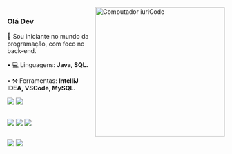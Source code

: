<img src="https://raw.githubusercontent.com/MicaelliMedeiros/micaellimedeiros/master/image/computer-illustration.png" min-width="300px" max-width="300px" width="300px" align="right" alt="Computador iuriCode">

### Olá Dev <img src="https://raw.githubusercontent.com/kaueMarques/kaueMarques/master/hi.gif" width="3px">

<p align="left"> 
  🤯 Sou iniciante no mundo da programação, com foco no back-end.
</p>

<p align="left">
• 💻 Linguagens: <strong>Java, SQL.</strong>
</p>

<p align="left">
• ⚒ Ferramentas: <strong>IntelliJ IDEA, VSCode, MySQL.</strong>
  <p>
<palign="left">
  <a href="#" alt="Java">
  <img src="https://img.shields.io/badge/Java-ED8B00?style=for-the-badge&logo=java&logoColor=white"/></a>

  <a href="#" alt="MySQL">
  <img src="https://img.shields.io/badge/MySQL-00000F?style=for-the-badge&logo=mysql&logoColor=white"/></a>

  </div>
  
  ##
 
<div> 
  <a href="#" alt="IntelliJ IDEA">
  <img src="https://img.shields.io/badge/IntelliJ_IDEA-000000.svg?style=for-the-badge&logo=intellij-idea&logoColor=white" /></a>
  
  <a href="#" alt="VSCode">
  <img src="https://img.shields.io/badge/Visual_Studio_Code-0078D4?style=for-the-badge&logo=visual%20studio%20code&logoColor=white"/></a>
  
  <a href="#" alt="MySQL">
  <img src="https://img.shields.io/badge/MySQL-005C84?style=for-the-badge&logo=mysql&logoColor=white"/></a>
  
  </div>
  
  ##
  
<div> 
<a href="https://www.twitch.tv/Diogo_dy" target="_blank"><img src="https://img.shields.io/badge/Twitch-9146FF?style=for-the-badge&logo=twitch&logoColor=white" target="_blank"></a>
<a href = "mailto:diogo-ss@mail.com"><img src="https://img.shields.io/badge/-Gmail-%23333?style=for-the-badge&logo=gmail&logoColor=white" target="_blank"></a>
</div>

</p>  
